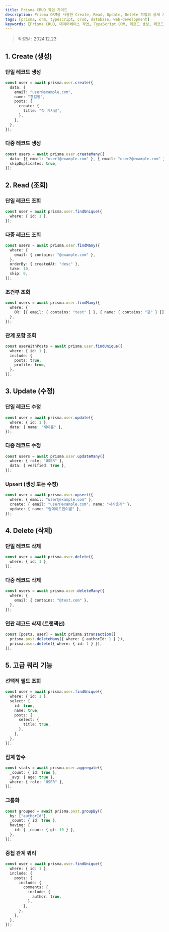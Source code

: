 ```yaml
---
title: Prisma CRUD 작업 가이드
description: Prisma ORM을 사용한 Create, Read, Update, Delete 작업의 상세 가이드 및 고급 쿼리 기능
tags: [prisma, orm, typescript, crud, database, web-development]
keywords: [Prisma CRUD, 데이터베이스 작업, TypeScript ORM, 레코드 생성, 레코드 조회, 레코드 수정, 레코드 삭제]
---
```


> 작성일 : 2024.12.23

## 1. Create (생성)

### 단일 레코드 생성

```typescript
const user = await prisma.user.create({
  data: {
    email: "user@example.com",
    name: "홍길동",
    posts: {
      create: {
        title: "첫 게시글",
      },
    },
  },
});
```

### 다중 레코드 생성

```typescript
const users = await prisma.user.createMany({
  data: [{ email: "user1@example.com" }, { email: "user2@example.com" }],
  skipDuplicates: true,
});
```

## 2. Read (조회)

### 단일 레코드 조회

```typescript
const user = await prisma.user.findUnique({
  where: { id: 1 },
});
```

### 다중 레코드 조회

```typescript
const users = await prisma.user.findMany({
  where: {
    email: { contains: "@example.com" },
  },
  orderBy: { createdAt: "desc" },
  take: 10,
  skip: 0,
});
```

### 조건부 조회

```typescript
const users = await prisma.user.findMany({
  where: {
    OR: [{ email: { contains: "test" } }, { name: { contains: "홍" } }],
  },
});
```

### 관계 포함 조회

```typescript
const userWithPosts = await prisma.user.findUnique({
  where: { id: 1 },
  include: {
    posts: true,
    profile: true,
  },
});
```

## 3. Update (수정)

### 단일 레코드 수정

```typescript
const user = await prisma.user.update({
  where: { id: 1 },
  data: { name: "새이름" },
});
```

### 다중 레코드 수정

```typescript
const users = await prisma.user.updateMany({
  where: { role: "USER" },
  data: { verified: true },
});
```

### Upsert (생성 또는 수정)

```typescript
const user = await prisma.user.upsert({
  where: { email: "user@example.com" },
  create: { email: "user@example.com", name: "새사용자" },
  update: { name: "업데이트된이름" },
});
```

## 4. Delete (삭제)

### 단일 레코드 삭제

```typescript
const user = await prisma.user.delete({
  where: { id: 1 },
});
```

### 다중 레코드 삭제

```typescript
const users = await prisma.user.deleteMany({
  where: {
    email: { contains: "@test.com" },
  },
});
```

### 연관 레코드 삭제 (트랜잭션)

```typescript
const [posts, user] = await prisma.$transaction([
  prisma.post.deleteMany({ where: { authorId: 1 } }),
  prisma.user.delete({ where: { id: 1 } }),
]);
```

## 5. 고급 쿼리 기능

### 선택적 필드 조회

```typescript
const user = await prisma.user.findUnique({
  where: { id: 1 },
  select: {
    id: true,
    name: true,
    posts: {
      select: {
        title: true,
      },
    },
  },
});
```

### 집계 함수

```typescript
const stats = await prisma.user.aggregate({
  _count: { id: true },
  _avg: { age: true },
  where: { role: "USER" },
});
```

### 그룹화

```typescript
const grouped = await prisma.post.groupBy({
  by: ["authorId"],
  _count: { id: true },
  having: {
    id: { _count: { gt: 10 } },
  },
});
```

### 중첩 관계 쿼리

```typescript
const user = await prisma.user.findUnique({
  where: { id: 1 },
  include: {
    posts: {
      include: {
        comments: {
          include: {
            author: true,
          },
        },
      },
    },
  },
});
```

